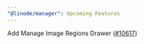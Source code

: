```yaml
---
"@linode/manager": Upcoming Features
---
```


Add Manage Image Regions Drawer ([#10617](https://github.com/linode/manager/pull/10617))
